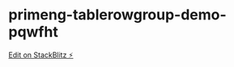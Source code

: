 # primeng-tablerowgroup-demo-pqwfht

[Edit on StackBlitz ⚡️](https://stackblitz.com/edit/primeng-tablerowgroup-demo-pqwfht)
